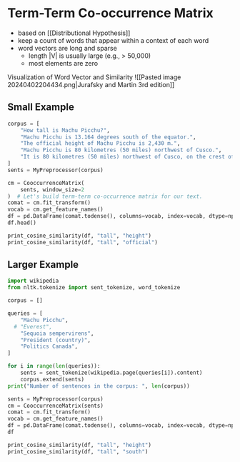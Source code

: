 # Term-Term Co-occurrence Matrix
- based on [[Distributional Hypothesis]]
- keep a count of words that appear within a context of each word
- word vectors are long and sparse
    - length |V| is usually large (e.g., > 50,000) 
    - most elements are zero

Visualization of Word Vector and Similarity
![[Pasted image 20240402204434.png|Jurafsky and Martin 3rd edition]]

## Small Example
```python
corpus = [
    "How tall is Machu Picchu?",
    "Machu Picchu is 13.164 degrees south of the equator.",
    "The official height of Machu Picchu is 2,430 m.",
    "Machu Picchu is 80 kilometres (50 miles) northwest of Cusco.",
    "It is 80 kilometres (50 miles) northwest of Cusco, on the crest of the mountain Machu Picchu, located about 2,430 metres (7,970 feet) above mean sea level, over 1,000 metres (3,300 ft) lower than Cusco, which has an elevation of 3,400 metres (11,200 ft).",
]
sents = MyPreprocessor(corpus)

cm = CooccurrenceMatrix(
    sents, window_size=2
)  # Let's build term-term co-occurrence matrix for our text.
comat = cm.fit_transform()
vocab = cm.get_feature_names()
df = pd.DataFrame(comat.todense(), columns=vocab, index=vocab, dtype=np.int8)
df.head()

print_cosine_similarity(df, "tall", "height")
print_cosine_similarity(df, "tall", "official")
```
## Larger Example
```python
import wikipedia
from nltk.tokenize import sent_tokenize, word_tokenize

corpus = []

queries = [
    "Machu Picchu",
  # "Everest",
    "Sequoia sempervirens",
    "President (country)",
    "Politics Canada",
]

for i in range(len(queries)):
    sents = sent_tokenize(wikipedia.page(queries[i]).content)
    corpus.extend(sents)
print("Number of sentences in the corpus: ", len(corpus))

sents = MyPreprocessor(corpus)
cm = CooccurrenceMatrix(sents)
comat = cm.fit_transform()
vocab = cm.get_feature_names()
df = pd.DataFrame(comat.todense(), columns=vocab, index=vocab, dtype=np.int8)
df

print_cosine_similarity(df, "tall", "height")
print_cosine_similarity(df, "tall", "south")
```
